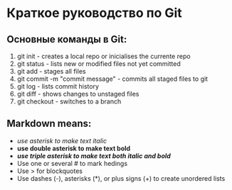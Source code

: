 # Краткое руководство по Git

## Основные команды в Git:

1. git init - creates a local repo or inicialises the currente repo
2. git status - lists new or modified files not yet committed
3. git add - stages all files
4. git commit -m "commit message" - commits all staged files to git
5. git log - lists commit history
6. git diff  - shows changes to unstaged files
7. git checkout <branch> - switches to a branch

## Markdown means:

* *use asterisk to make text italic*
* **use double asterisk to make text bold**
* ***use triple asterisk to make text both italic and bold***
* Use one or several # to mark hedings
* Use > for blockquotes
* Use dashes (-), asterisks (*), or plus signs (+) to create unordered lists


